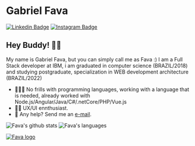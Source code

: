 # Gabriel Fava

[![Linkedin Badge](https://img.shields.io/badge/-LinkedIn-blue?style=flat&logo=LinkedIn&logoColor=white)](https://www.linkedin.com/in/gabrielfava/)
[![Instagram Badge](https://img.shields.io/badge/-Instagram-C13584?style=flat&logo=Instagram&logoColor=white)](https://www.instagram.com/gabrielfava/)

## Hey Buddy! ✌🏻

My name is Gabriel Fava, but you can simply call me as Fava :) 
I am a Full Stack developer at IBM, i am graduated in computer science (BRAZIL/2018) and studying postgraduate, specialization in WEB development architecture (BRAZIL/2022) 

- 👨🏻‍💻 No frills with programming languages, working with a language that is needed, already worked with Node.js/Angular/Java/C#/.netCore/PHP/Vue.js
- 🤘🏻 UX/UI ennthusiast.
- 📩 Any help? Send me an [e-mail](mailto:eu@gabrielfava.com.br).


![Fava's github stats](https://github-readme-stats.vercel.app/api?username=gabrielfava&show_icons=true&count_private=true)
![Fava's languages](https://github-readme-stats.vercel.app/api/top-langs/?username=gabrielfava&langs_count=20)


[![Fava logo](https://assets.gabrielfava.com.br/fava_logo_simples.png)](https://www.gabrielfava.br/)
